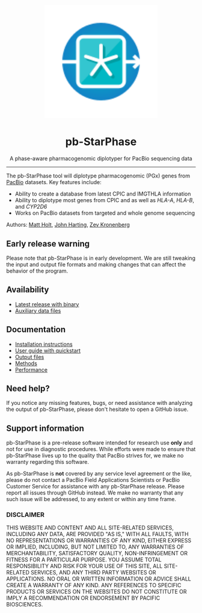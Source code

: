 <h1 align="center"><img width="300px" src="images/logo_pb-StarPhase.svg"/></h1>

<h1 align="center">pb-StarPhase</h1>

<p align="center">A phase-aware pharmacogenomic diplotyper for PacBio sequencing data</p>

***

The pb-StarPhase tool will diplotype pharmacogenomic (PGx) genes from [PacBio](https://www.pacb.com/technology/) datasets.
Key features include:

* Ability to create a database from latest CPIC and IMGTHLA information
* Ability to diplotype most genes from CPIC and as well as _HLA-A_, _HLA-B_, and _CYP2D6_
* Works on PacBio datasets from targeted and whole genome sequencing

Authors: [Matt Holt](https://github.com/holtjma), [John Harting](https://github.com/jrharting), [Zev Kronenberg](https://github.com/zeeev)

## Early release warning
Please note that pb-StarPhase is in early development. 
We are still tweaking the input and output file formats and making changes that can affect the behavior of the program.

## Availability
* [Latest release with binary](https://github.com/PacificBiosciences/pb-StarPhase/releases/latest)
* [Auxiliary data files](./data)

## Documentation
* [Installation instructions](docs/install.md)
* [User guide with quickstart](docs/user_guide.md)
* [Output files](docs/user_guide.md#output-files)
* [Methods](docs/methods.md)
* [Performance](docs/performance.md)

## Need help?
If you notice any missing features, bugs, or need assistance with analyzing the output of pb-StarPhase, 
please don't hesitate to open a GitHub issue.

## Support information
pb-StarPhase is a pre-release software intended for research use **only** and not for use in diagnostic procedures. 
While efforts were made to ensure that pb-StarPhase lives up to the quality that PacBio strives for, we make no warranty regarding this software.

As pb-StarPhase is **not** covered by any service level agreement or the like, please do not contact a PacBio Field Applications Scientists or PacBio Customer Service for assistance with any pb-StarPhase release. 
Please report all issues through GitHub instead. 
We make no warranty that any such issue will be addressed, to any extent or within any time frame.

### DISCLAIMER
THIS WEBSITE AND CONTENT AND ALL SITE-RELATED SERVICES, INCLUDING ANY DATA, ARE PROVIDED "AS IS," WITH ALL FAULTS, WITH NO REPRESENTATIONS OR WARRANTIES OF ANY KIND, EITHER EXPRESS OR IMPLIED, INCLUDING, BUT NOT LIMITED TO, ANY WARRANTIES OF MERCHANTABILITY, SATISFACTORY QUALITY, NON-INFRINGEMENT OR FITNESS FOR A PARTICULAR PURPOSE. YOU ASSUME TOTAL RESPONSIBILITY AND RISK FOR YOUR USE OF THIS SITE, ALL SITE-RELATED SERVICES, AND ANY THIRD PARTY WEBSITES OR APPLICATIONS. NO ORAL OR WRITTEN INFORMATION OR ADVICE SHALL CREATE A WARRANTY OF ANY KIND. ANY REFERENCES TO SPECIFIC PRODUCTS OR SERVICES ON THE WEBSITES DO NOT CONSTITUTE OR IMPLY A RECOMMENDATION OR ENDORSEMENT BY PACIFIC BIOSCIENCES.

